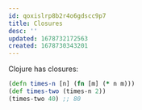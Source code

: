 ```yaml
---
id: qoxislrp8b2r4o6gdscc9p7
title: Closures
desc: ''
updated: 1678732172563
created: 1678730343201
---
```


Clojure has closures:

```clojure
(defn times-n [n] (fn [m] (* n m)))
(def times-two (times-n 2))
(times-two 40) ;; 80
```
